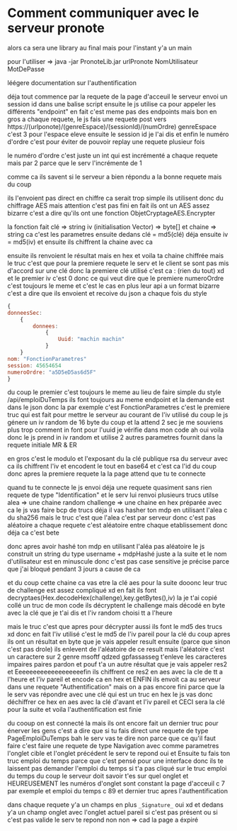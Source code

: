 # Comment communiquer avec le serveur pronote

alors ca sera une library au final mais pour l'instant y'a un main

pour l'utiliser => java -jar PronoteLib.jar urlPronote NomUtilisateur MotDePasse


léégere documentation sur l'authentification

déja tout commence par la requete de la page d'acceuil
le serveur envoi un session id dans une balise script
ensuite le js utilise ca pour appeler les différents "endpoint"
en fait c'est meme pas des endpoints
mais bon
en gros a chaque requete, le js fais une requete post vers https://(urlponote)/(genreEspace)/(sessionId)/(numOrdre)
genreEspace c'est 3 pour l'espace eleve
ensuite le session id je l'ai dis
et enfin le numéro d'ordre
c'est pour éviter de pouvoir replay une requete plusieur fois
 
le numéro d'ordre
c'est juste un int
qui est incrémenté a chaque requete
mais par 2
parce que le serv l'incrémente de 1

comme ca ils savent si le serveur a bien répondu a la bonne requete
mais du coup

ils l'envoient pas direct en chiffre
ca serait trop simple
ils utilisent donc du chiffrage AES
mais attention
c'est pas fini
en fait ils ont un AES assez bizarre
c'est a dire qu'ils ont une fonction
ObjetCryptageAES.Encrypter

la fonction fait
clé => string
iv (initialisation Vector) => byte[]
et chaine => string
ca c'est les parametres
ensuite dedans
clé = md5(clé)
déja
ensuite iv = md5(iv)
et ensuite ils chiffrent la chaine avec ca

ensuite
ils renvoient le résultat mais en hex
et voila ta chaine chiffrée
mais le truc
c'est que pour la premiere requete
le serv et le client se sont pas mis d'accord sur une clé
donc
la premiere clé utilisé c'est ca :
(rien du tout)
xd
et le premier iv c'est 0
donc ce qui veut dire que le premiere numeroOrdre c'est toujours le meme
et c'est le cas
en plus leur api a un format bizarre
c'est a dire que ils envoient et recoive du json a chaque fois
du style
```javascript
{
donneesSec:
    {
        donnees:
            {
                Uuid: "machin machin"
            }
    }
nom: "FonctionParametres"
session: 45654654
numeroOrdre: "a5D5eD5as6d5F"
}
```
du coup le premier c'est toujours le meme
au lieu de faire simple
du style
/api/emploiDuTemps
ils font toujours au meme endpoint
et la demande est dans le json
donc la par exemple c'est FonctionParametres
c'est le premiere truc qui est fait
pour mettre le serveur au courant de l'iv utilisé
du coup
le js génere un iv random
de 16 byte du coup
et la attend 2 sec
je me souviens plus trop comment in font pour l'uuid
je vérifie dans mon code
ah oui voila
donc le js prend in iv random
et utilise 2 autres parametres fournit dans la requete initiale
MR & ER

en gros c'est le modulo et l'exposant du la clé publique rsa du serveur
avec ca ils chiffrent l'iv
et encodent le tout en base64
et c'est ca l'id du coup
donc
apres la premiere requete
la la page attend
que tu te connecte
 

quand tu te connecte
le js  envoi déja une requete quasiment sans rien
requete de type "Identification"
et le serv lui renvoi plusieurs trucs utilse
alea => une chaine random
challenge => une chaine en hex préparée
avec ca le js vas faire bcp de trucs
déja
il vas hasher ton mdp
en utilisant l'alea
c du sha256
mais le truc c'est que l'alea c'est par serveur
donc c'est pas aléatoire a chaque requete
c'est aléatoire entre chaque etablissement
donc déja ca c'est bete

donc apres avoir hashé ton mdp en utilisant l'aléa pas aléatoire
le js construit un string du type
username + mdpHashé
juste a la suite
et
le nom d'utilisateur est en minuscule
donc c'est pas case sensitive
je précise parce que j'ai bloqué pendant 3 jours a cause de ca 
 
et du coup cette chaine ca vas etre la clé aes pour la suite
dooonc
leur truc de challenge est assez compliqué xd
en fait
ils font
decryptaes(Hex.decodeHex(challenge),key.getBytes(),iv)
la je t'ai copié collé un truc de mon code
ils décryptent le challenge mais décodé en byte
avec la clé que je t'ai dis
et l'iv random choisi tt a l'heure
 
mais le truc c'est que apres
pour décrypter aussi ils font le md5 des trucs xd
donc en fait l'iv utilisé c'est le md5  de l'iv
pareil pour la clé
du coup apres ils ont un résultat en byte
que je vais appeler
result
ensuite
(parce que sinon c'est pas drole)
ils enlevent de l'aléatoire de ce result
mais
l'aléatoire
c'est un caractere sur 2
genre
msoftf qdzed gpfassasseg
t'enleve les caracteres impaires
paires pardon
et pouf
t'a un autre résultat
que je vais appeler res2
et Eeeeeeeeeeeeeeeeeeefin
ils chiffrent ce res2 en aes avec la cle de tt a l'heure et l'iv pareil
et encode ca en hex
et ENFIN
ils envoit ca au serveur
dans une requete "Authentification"
mais on a pas encore fini
parce que la le serv vas répondre avec une clé
qui est un truc en hex
le js vas donc déchiffrer ce hex en aes avec la clé d'avant et l'iv pareil
et CECI
sera la clé pour la suite
et voila l'authentification est finie

du cooup on est connecté la
mais
ils ont encore fait un dernier truc pour énerver les gens
c'est a dire que
si tu fais direct une requete
de type
PageEmploiDuTemps
bah le serv vas te dire non
parce que ce qu'il faut faire
c'est faire une requete de type Navigation
avec comme parametres
l'onglet cible
et l'onglet précédent
le serv te repond oui
et Ensuite
tu fais ton truc emploi du temps
parce que c'est pensé pour une interface
donc ils te laissent pas demander l'emploi du temps si t'a pas cliqué sur le truc emploi du temps
du coup le serveur doit savoir t'es sur quel onglet
et
HEUREUSEMENT
les numéros d'onglet sont constant
la page d'acceuil c 7 par exemple
et emploi du temps c 89
et
dernier truc
apres l'authentification

dans chaque requete
y'a un champs en plus
`_Signature_`
oui xd
et dedans
y'a un champ onglet
avec l'onglet actuel
pareil si c'est pas présent ou si c'est pas valide
le serv te repond non
non => cad  la page a éxpiré
